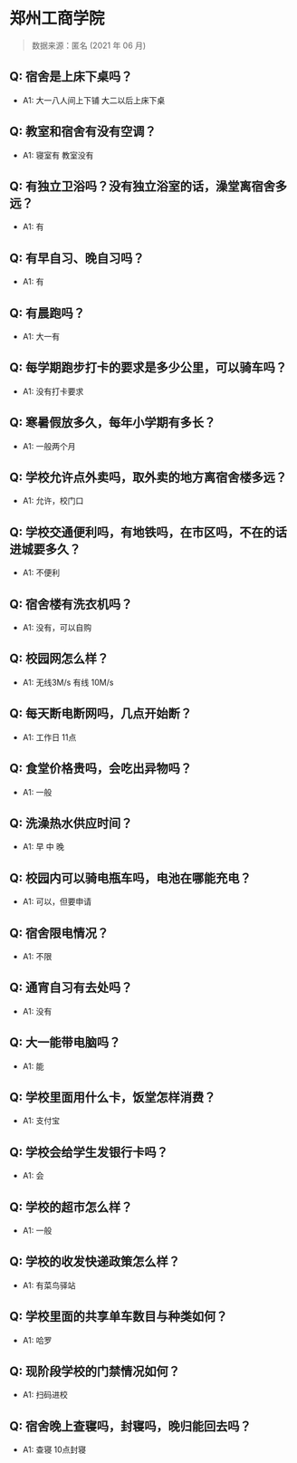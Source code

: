 # 郑州工商学院

> 数据来源：匿名 (2021 年 06 月)

## Q: 宿舍是上床下桌吗？

- A1: 大一八人间上下铺 大二以后上床下桌

## Q: 教室和宿舍有没有空调？

- A1: 寝室有 教室没有

## Q: 有独立卫浴吗？没有独立浴室的话，澡堂离宿舍多远？

- A1: 有

## Q: 有早自习、晚自习吗？

- A1: 有

## Q: 有晨跑吗？

- A1: 大一有

## Q: 每学期跑步打卡的要求是多少公里，可以骑车吗？

- A1: 没有打卡要求

## Q: 寒暑假放多久，每年小学期有多长？

- A1: 一般两个月

## Q: 学校允许点外卖吗，取外卖的地方离宿舍楼多远？

- A1: 允许，校门口

## Q: 学校交通便利吗，有地铁吗，在市区吗，不在的话进城要多久？

- A1: 不便利

## Q: 宿舍楼有洗衣机吗？

- A1: 没有，可以自购

## Q: 校园网怎么样？

- A1: 无线3M/s 有线 10M/s

## Q: 每天断电断网吗，几点开始断？

- A1: 工作日 11点

## Q: 食堂价格贵吗，会吃出异物吗？

- A1: 一般

## Q: 洗澡热水供应时间？

- A1: 早 中 晚

## Q: 校园内可以骑电瓶车吗，电池在哪能充电？

- A1: 可以，但要申请

## Q: 宿舍限电情况？

- A1: 不限

## Q: 通宵自习有去处吗？

- A1: 没有

## Q: 大一能带电脑吗？

- A1: 能

## Q: 学校里面用什么卡，饭堂怎样消费？

- A1: 支付宝

## Q: 学校会给学生发银行卡吗？

- A1: 会

## Q: 学校的超市怎么样？

- A1: 一般

## Q: 学校的收发快递政策怎么样？

- A1: 有菜鸟驿站

## Q: 学校里面的共享单车数目与种类如何？

- A1: 哈罗

## Q: 现阶段学校的门禁情况如何？

- A1: 扫码进校

## Q: 宿舍晚上查寝吗，封寝吗，晚归能回去吗？

- A1: 查寝 10点封寝

